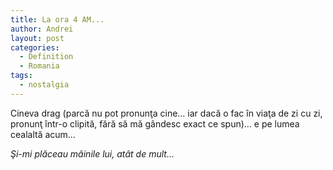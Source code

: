 ```yaml
---
title: La ora 4 AM...
author: Andrei
layout: post
categories:
  - Definition
  - Romania
tags:
  - nostalgia
---
```

Cineva drag (parcă nu pot pronunţa cine… iar dacă o fac în viaţa de zi cu zi, pronunţ într-o clipită, fără să mă gândesc exact ce spun)… e pe lumea cealaltă acum…

*Şi-mi plăceau mâinile lui, atât de mult…*